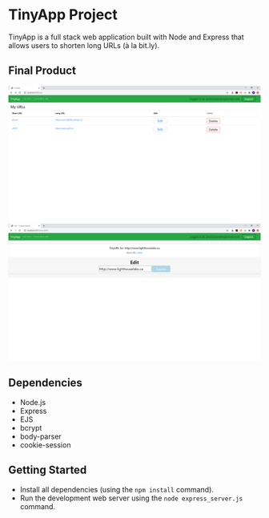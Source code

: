 # TinyApp Project

TinyApp is a full stack web application built with Node and Express that allows users to shorten long URLs (à la bit.ly).

## Final Product

!["Screenshot of urls page"](https://github.com/pmitchener/tinyapp/blob/master/docs/urlspage.png)  
!["Screenshot of edit page"](https://github.com/pmitchener/tinyapp/blob/master/docs/editpage.png)  

## Dependencies

- Node.js
- Express
- EJS
- bcrypt
- body-parser
- cookie-session

## Getting Started

- Install all dependencies (using the `npm install` command).
- Run the development web server using the `node express_server.js` command.
